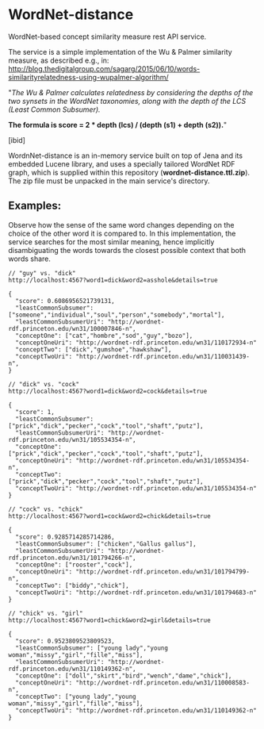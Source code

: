 # WordNet-distance
WordNet-based concept similarity measure rest API service.

The service is a simple implementation of the Wu & Palmer similarity measure, as described e.g., in: 
http://blog.thedigitalgroup.com/sagarg/2015/06/10/words-similarityrelatedness-using-wupalmer-algorithm/

"*The Wu & Palmer calculates relatedness by considering the depths of the two synsets in the WordNet taxonomies, along with the depth of the LCS (Least Common Subsumer).*

**The formula is score = 2 * depth (lcs) / (depth (s1) + depth (s2)).**"

[ibid]

WordnNet-distance is an in-memory service built on top of Jena and its embedded Lucene library, and uses a specially tailored WordNet RDF graph, which is supplied within this repository (**wordnet-distance.ttl.zip**). The zip file must be unpacked in the main service's directory. 

Examples:
------------------------------

Observe how the sense of the same word changes depending on the choice of the other word it is compared to. In this implementation, the service searches for the most similar meaning, hence implicitly disambiguating the words towards the closest possible context that both words share.

```
// "guy" vs. "dick"
http://localhost:4567?word1=dick&word2=asshole&details=true

{
  "score": 0.6086956521739131,
  "leastCommonSubsumer": ["someone","individual","soul","person","somebody","mortal"],
  "leastCommonSubsumerUri": "http://wordnet-rdf.princeton.edu/wn31/100007846-n",
  "conceptOne": ["cat","hombre","sod","guy","bozo"],
  "conceptOneUri": "http://wordnet-rdf.princeton.edu/wn31/110172934-n"
  "conceptTwo": ["dick","gumshoe","hawkshaw"],
  "conceptTwoUri": "http://wordnet-rdf.princeton.edu/wn31/110031439-n",
}

// "dick" vs. "cock"
http://localhost:4567?word1=dick&word2=cock&details=true

{
  "score": 1,
  "leastCommonSubsumer": ["prick","dick","pecker","cock","tool","shaft","putz"],
  "leastCommonSubsumerUri": "http://wordnet-rdf.princeton.edu/wn31/105534354-n",
  "conceptOne": ["prick","dick","pecker","cock","tool","shaft","putz"],
  "conceptOneUri": "http://wordnet-rdf.princeton.edu/wn31/105534354-n",
  "conceptTwo": ["prick","dick","pecker","cock","tool","shaft","putz"],
  "conceptTwoUri": "http://wordnet-rdf.princeton.edu/wn31/105534354-n"
}

// "cock" vs. "chick"
http://localhost:4567?word1=cock&word2=chick&details=true

{
  "score": 0.9285714285714286,
  "leastCommonSubsumer": ["chicken","Gallus gallus"],
  "leastCommonSubsumerUri": "http://wordnet-rdf.princeton.edu/wn31/101794266-n",
  "conceptOne": ["rooster","cock"],
  "conceptOneUri": "http://wordnet-rdf.princeton.edu/wn31/101794799-n",
  "conceptTwo": ["biddy","chick"],
  "conceptTwoUri": "http://wordnet-rdf.princeton.edu/wn31/101794683-n"
}

// "chick" vs. "girl"
http://localhost:4567?word1=chick&word2=girl&details=true

{
  "score": 0.9523809523809523,
  "leastCommonSubsumer": ["young lady","young woman","missy","girl","fille","miss"],
  "leastCommonSubsumerUri": "http://wordnet-rdf.princeton.edu/wn31/110149362-n",
  "conceptOne": ["doll","skirt","bird","wench","dame","chick"],
  "conceptOneUri": "http://wordnet-rdf.princeton.edu/wn31/110008583-n",
  "conceptTwo": ["young lady","young woman","missy","girl","fille","miss"],
  "conceptTwoUri": "http://wordnet-rdf.princeton.edu/wn31/110149362-n"
}
```
